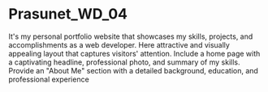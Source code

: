 # Prasunet_WD_04
  It's my personal portfolio website that showcases my skills, projects, and accomplishments as a web developer. Here attractive and visually appealing layout that captures visitors' attention. Include a home page with a captivating headline, professional photo, and summary of my skills. Provide an "About Me" section with a detailed background, education, and professional experience
